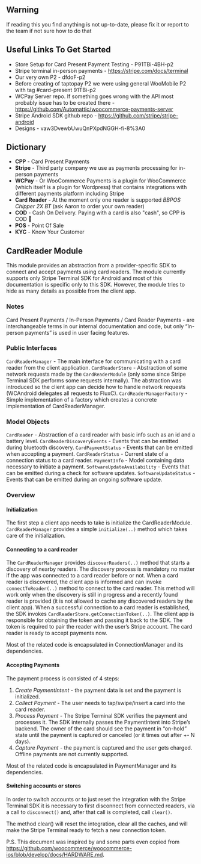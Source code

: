 ## Warning
If reading this you find anything is not up-to-date, please fix it or report to the team if not sure how to do that

## Useful Links To Get Started
* Store Setup for Card Present Payment Testing - P91TBi-4BH-p2
* Stripe terminal in-person payments - https://stripe.com/docs/terminal
* Our very own P2 - dfdoF-p2
* Before creating of taptopay P2 we were using general WooMobile P2 with tag #card-present 91TBi-p2
* WCPay Server repo. If something goes wrong with the API most probably issue has to be created there - https://github.com/Automattic/woocommerce-payments-server
* Stripe Android SDK github repo - https://github.com/stripe/stripe-android
* Designs - vaw3DvewbUwuQnPXpdNGGH-fi-8%3A0

## Dictionary
* **CPP** - Card Present Payments
* **Stripe** - Third party company we use as payments processing for in-person payments
* **WCPay** - Or WooCommerce Payments is a plugin for WooCommerce (which itself is a plugin for Wordpress) that contains integrations with different payments platform including Stripe
* **Card Reader** - At the moment only one reader is supported *BBPOS Chipper 2X BT* (ask Aaron to order your own reader)
* **COD** - Cash On Delivery. Paying with a card is also "cash", so CPP is COD 🤷
* **POS** - Point Of Sale
* **KYC** - Know Your Customer

## CardReader Module

This module provides an abstraction from a provider-specific SDK to connect and accept payments using card readers. The module currently supports only Stripe Terminal SDK for Android and most of this documentation is specific only to this SDK. However, the module tries to hide as many details as possible from the client app.

### Notes
Card Present Payments / In-Person Payments / Card Reader Payments - are interchangeable terms in our internal documentation and code, but only “In-person payments” is used in user facing features.

### Public Interfaces
`CardReaderManager` - The main interface for communicating with a card reader from the client application.
`CardReaderStore` - Abstraction of some network requests made by the `CardReaderModule` (only some since Stripe Terminal SDK performs some requests internally). The abstraction was introduced so the client app can decide how to handle network requests (WCAndroid delegates all requests to FluxC).
`CardReaderManagerFactory` - Simple implementation of a factory which creates a concrete implementation of CardReaderManager.
### Model Objects
`CardReader` - Abstraction of a card reader with basic info such as an id and a battery level.
`CardReaderDiscoveryEvents` - Events that can be emitted during bluetooth discovery.
`CardPaymentStatus` - Events that can be emitted when accepting a payment.
`CardReaderStatus` - Current state of a connection status to a card reader.
`PaymentInfo` - Model containing data necessary to initiate a payment.
`SoftwareUpdateAvailability` - Events that can be emitted during a check for software updates.
`SoftwareUpdateStatus` - Events that can be emitted during an ongoing software update.

### Overview
#### Initialization
The first step a client app needs to take is initialize the CardReaderModule. `CardReaderManager` provides a simple `initialize(..)` method which takes care of the initialization.

#### Connecting to a card reader
The `CardReaderManager` provides `discoverReaders(..)` method that starts a discovery of nearby readers. The discovery process is mandatory no matter if the app was connected to a card reader before or not.
When a card reader is discovered, the client app is informed and can invoke `connectToReader(..)` method to connect to the card reader. This method will work only when the discovery is still in progress and a recently found reader is provided (it is not allowed to cache any discovered readers by the client app).
When a successful connection to a card reader is established, the SDK invokes `CardReaderStore.getConnectionToken(..)`. The client app is responsible for obtaining the token and passing it back to the SDK. The token is required to pair the reader with the user’s Stripe account. The card reader is ready to accept payments now.

Most of the related code is encapsulated in ConnectionManager and its dependencies.

#### Accepting Payments
The payment process is consisted of 4 steps:
1. *Create PaymentIntent* - the payment data is set and the payment is initialized.
2. *Collect Payment* - The user needs to tap/swipe/insert a card into the card reader.
3. *Process Payment* - The Stripe Terminal SDK verifies the payment and processes it. The SDK internally passes the PaymentIntent into Stripe’s backend. The owner of the card should see the payment in “on-hold” state until the payment is captured or canceled (or it times out after +- N days).
4. *Capture Payment* - the payment is captured and the user gets charged. Offline payments are not currently supported.

Most of the related code is encapsulated in PaymentManager and its dependencies.

#### Switching accounts or stores
In order to switch accounts or to just reset the integration with the Stripe Terminal SDK it is necessary to first disconnect from connected readers, via a call to `disconnect()` and, after that call is completed, call `clear()`.

The method clear() will reset the integration, clear all the caches, and will make the Stripe Terminal ready to fetch a new connection token.

P.S. This document was inspired by and some parts even copied from https://github.com/woocommerce/woocommerce-ios/blob/develop/docs/HARDWARE.md.
















